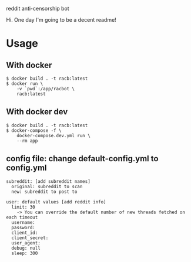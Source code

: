 reddit anti-censorship bot

Hi. One day I'm going to be a decent readme!

# Usage

## With docker

```
$ docker build . -t racb:latest
$ docker run \
    -v `pwd`:/app/racbot \
    racb:latest
```

## With docker dev
```
$ docker build . -t racb:latest
$ docker-compose -f \
    docker-compose.dev.yml run \
    --rm app
```

## config file: change default-config.yml to config.yml
```
subreddit: [add subreddit names]
  original: subreddit to scan
  new: subreddit to post to

user: default values [add reddit info]
  limit: 30
    -> You can override the default number of new threads fetched on each timeout
  username:
  password:
  client_id:
  client_secret:
  user_agent:
  debug: null
  sleep: 300
```